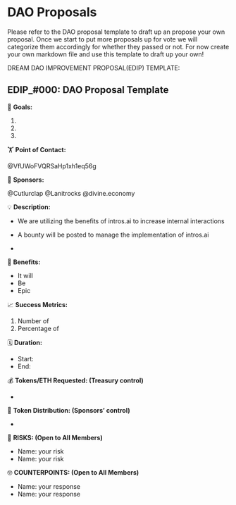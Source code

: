 # DAO Proposals

Please refer to the DAO proposal template to draft up an propose your own proposal. Once we start to put more proposals up for vote we will categorize them accordingly for whether they passed or not. For now create your own markdown file and use this template to draft up your own!

DREAM DAO IMPROVEMENT PROPOSAL(EDIP) TEMPLATE:

## EDIP_#000: DAO Proposal Template

🎯 **Goals:**

1. 
2. 
3. 

🏋️ **Point of Contact:**

@VfUWoFVQRSaHp1xh1eq56g 

👥 **Sponsors:**

@Cutlurclap @Lanitrocks @divine.economy

💡 **Description:**

- We are utilizing the benefits of intros.ai to increase internal interactions

- A bounty will be posted to manage the implementation of intros.ai

- 


💚 **Benefits:**

- It will
- Be
- Epic

📈 **Success Metrics:**

1. Number of 
2. Percentage of 

🗓️ **Duration:**

- Start:
- End:

💰 **Tokens/ETH Requested: (Treasury control)**

- 

💸 **Token Distribution: (Sponsors’ control)**

- 

🤨 **RISKS: (Open to All Members)**

- Name: your risk
- Name: your risk

🤓 **COUNTERPOINTS: (Open to All Members)**

- Name: your response
- Name: your response

